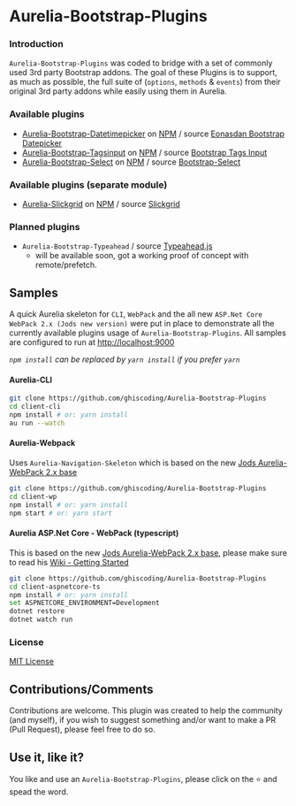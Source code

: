 # Aurelia-Bootstrap-Plugins

### Introduction
`Aurelia-Bootstrap-Plugins` was coded to bridge with a set of commonly used 3rd party Bootstrap addons. The goal of these Plugins is to support, as much as possible, the full suite of (`options`, `methods` & `events`) from their original 3rd party addons while easily using them in Aurelia.

### Available plugins
* [Aurelia-Bootstrap-Datetimepicker](https://github.com/ghiscoding/Aurelia-Bootstrap-Plugins/tree/master/aurelia-bootstrap-datetimepicker) on [NPM](https://www.npmjs.com/package/aurelia-bootstrap-datetimepicker) / source [Eonasdan Bootstrap Datepicker](https://eonasdan.github.io/bootstrap-datetimepicker/)
* [Aurelia-Bootstrap-Tagsinput](https://github.com/ghiscoding/Aurelia-Bootstrap-Plugins/tree/master/aurelia-bootstrap-tagsinput) on [NPM](https://www.npmjs.com/package/aurelia-bootstrap-tagsinput) / source [Bootstrap Tags Input](http://bootstrap-tagsinput.github.io/bootstrap-tagsinput/examples/)
* [Aurelia-Bootstrap-Select](https://github.com/ghiscoding/Aurelia-Bootstrap-Plugins/tree/master/aurelia-bootstrap-select) on [NPM](https://www.npmjs.com/package/aurelia-bootstrap-select) / source [Bootstrap-Select](http://silviomoreto.github.io/bootstrap-select/)

### Available plugins (separate module)
* [Aurelia-Slickgrid](https://github.com/ghiscoding/aurelia-slickgrid) on [NPM](https://www.npmjs.com/package/aurelia-slickgrid) / source [Slickgrid](https://github.com/mleibman/SlickGrid)

### Planned plugins
* `Aurelia-Bootstrap-Typeahead` / source [Typeahead.js](http://twitter.github.io/typeahead.js/examples/)
  * will be available soon, got a working proof of concept with remote/prefetch.


## Samples
A quick Aurelia skeleton for `CLI`, `WebPack` and the all new `ASP.Net Core WebPack 2.x (Jods new version)` were put in place to demonstrate all the currently available plugins usage of `Aurelia-Bootstrap-Plugins`. All samples are configured to run at [http://localhost:9000](http://localhost:9000)

_`npm install` can be replaced by `yarn install` if you prefer `yarn`_

#### Aurelia-CLI
```bash
git clone https://github.com/ghiscoding/Aurelia-Bootstrap-Plugins
cd client-cli
npm install # or: yarn install
au run --watch
```

#### Aurelia-Webpack
Uses `Aurelia-Navigation-Skeleton` which is based on the new [Jods Aurelia-WebPack 2.x base](https://github.com/jods4/aurelia-webpack-build/tree/master/demos)
```bash
git clone https://github.com/ghiscoding/Aurelia-Bootstrap-Plugins
cd client-wp
npm install # or: yarn install
npm start # or: yarn start
```

#### Aurelia ASP.Net Core - WebPack (typescript)
This is based on the new [Jods Aurelia-WebPack 2.x base](https://github.com/jods4/aurelia-webpack-build/tree/master/demos/06-ASPNET), please make sure to read his [Wiki - Getting Started](https://github.com/jods4/aurelia-webpack-build/wiki/Getting-started)
```bash
git clone https://github.com/ghiscoding/Aurelia-Bootstrap-Plugins
cd client-aspnetcore-ts
npm install # or: yarn install
set ASPNETCORE_ENVIRONMENT=Development
dotnet restore
dotnet watch run
```

### License
[MIT License](https://github.com/ghiscoding/Aurelia-Bootstrap-Plugins/blob/master/LICENSE)

## Contributions/Comments
Contributions are welcome. This plugin was created to help the community (and myself), if you wish to suggest something and/or want to make a PR (Pull Request), please feel free to do so.

## Use it, like it? 
You like and use an `Aurelia-Bootstrap-Plugins`, please click on the :star: and spead the word.